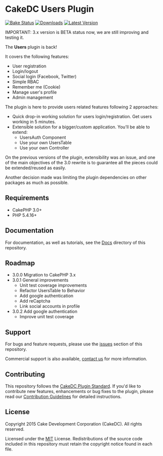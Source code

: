 CakeDC Users Plugin
===================

[![Bake Status](https://secure.travis-ci.org/CakeDC/users.png?branch=3.x)](http://travis-ci.org/CakeDC/users)
[![Downloads](https://poser.pugx.org/CakeDC/users/d/total.png)](https://packagist.org/packages/CakeDC/users)
[![Latest Version](https://poser.pugx.org/CakeDC/users/v/stable.png)](https://packagist.org/packages/CakeDC/users)

IMPORTANT: 3.x version is BETA status now, we are still improving and testing it.

The **Users** plugin is back!

It covers the following features:
* User registration
* Login/logout
* Social login (Facebook, Twitter)
* Simple RBAC
* Remember me (Cookie)
* Manage user's profile
* Admin management

The plugin is here to provide users related features following 2 approaches:
* Quick drop-in working solution for users login/registration. Get users working in 5 minutes.
* Extensible solution for a bigger/custom application. You'll be able to extend:
  * UsersAuth Component
  * Use your own UsersTable
  * Use your own Controller

On the previous versions of the plugin, extensibility was an issue, and one of the main
objectives of the 3.0 rewrite is to guarantee all the pieces could be extended/reused as
easily.

Another decision made was limiting the plugin dependencies on other packages as much as possible.

Requirements
------------

* CakePHP 3.0+
* PHP 5.4.16+

Documentation
-------------

For documentation, as well as tutorials, see the [Docs](Docs/Home.md) directory of this repository.

Roadmap
------

* 3.0.0 Migration to CakePHP 3.x
* 3.0.1 General improvements
  * Unit test coverage improvements
  * Refactor UsersTable to Behavior
  * Add google authentication
  * Add reCaptcha
  * Link social accounts in profile
* 3.0.2 Add google authentication
  * Improve unit test coverage

Support
-------

For bugs and feature requests, please use the [issues](https://github.com/CakeDC/users/issues) section of this repository.

Commercial support is also available, [contact us](http://cakedc.com/contact) for more information.

Contributing
------------

This repository follows the [CakeDC Plugin Standard](http://cakedc.com/plugin-standard). If you'd like to contribute new features, enhancements or bug fixes to the plugin, please read our [Contribution Guidelines](http://cakedc.com/contribution-guidelines) for detailed instructions.

License
-------

Copyright 2015 Cake Development Corporation (CakeDC). All rights reserved.

Licensed under the [MIT](http://www.opensource.org/licenses/mit-license.php) License. Redistributions of the source code included in this repository must retain the copyright notice found in each file.
